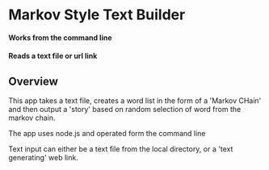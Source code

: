 # Markov Style Text Builder

#### Works from the command line
#### Reads a text file or url link

## Overview

This app takes a text file, creates a word list in the form of a 'Markov CHain' and then output a 'story' based on random selection of word from the markov chain.  

The app uses node.js and operated form the command line

Text input can either be a text file from the local directory, or a 'text generating' web link. 
